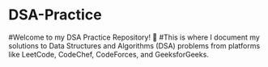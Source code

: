 # DSA-Practice
#Welcome to my DSA Practice Repository! 🚀
#This is where I document my solutions to Data Structures and Algorithms (DSA) problems from platforms like LeetCode, CodeChef, CodeForces, and GeeksforGeeks.
